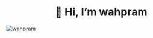 <h1 align="center">👋 Hi, I’m wahpram</h1>

<p><img align="left" src="https://github-readme-stats.vercel.app/api/top-langs?username=wahpram&show_icons=true&locale=en&layout=compact" alt="wahpram" /></p>

<!---
wahpram/wahpram is a ✨ special ✨ repository because its `README.md` (this file) appears on your GitHub profile.
You can click the Preview link to take a look at your changes.
--->
